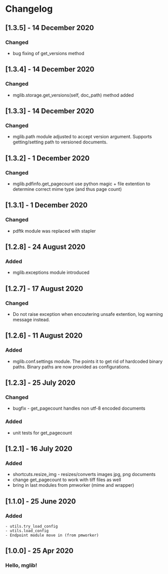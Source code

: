 
# Changelog

## [1.3.5] - 14 December 2020

### Changed

- bug fixing of get_versions method


## [1.3.4] - 14 December 2020

### Changed

- mglib.storage.get_versions(self, doc_path) method added

## [1.3.3] - 14 December 2020

### Changed

- mglib.path module adjusted to accept version argument. Supports
    getting/setting path to versioned documents.

## [1.3.2] - 1 December 2020

### Changed

 - mglib.pdfinfo.get_pagecount use python magic + file extention to determine correct mime type (and thus page count)

## [1.3.1] - 1 December 2020

### Changed

- pdftk module was replaced with stapler


## [1.2.8] - 24 August 2020

### Added

- mglib.exceptions module introduced


## [1.2.7] - 17 August 2020

### Changed

- Do not raise exception when encoutering unsafe extention, log warning message instead.

## [1.2.6] - 11 August 2020

### Added

- mglib.conf.settings module. The points it to get rid of hardcoded binary paths. Binary paths are now provided as configurations.


## [1.2.3] - 25 July 2020

### Changed

  - bugfix - get_pagecount handles non utf-8 encoded documents

### Added

- unit tests for get_pagecount

## [1.2.1] - 16 July 2020

### Added
 
  - shortcuts.resize_img - resizes/converts images jpg, png documents
  - change get_pagecount to work with tiff files as well
  - bring in last modules from pmworker (mime and wrapper)

## [1.1.0] - 25 June 2020

### Added 
    - utils.try_load_config
    - utils.load_config
    - Endpoint module move in (from pmworker)

## [1.0.0] - 25 Apr 2020

### Hello, mglib!

